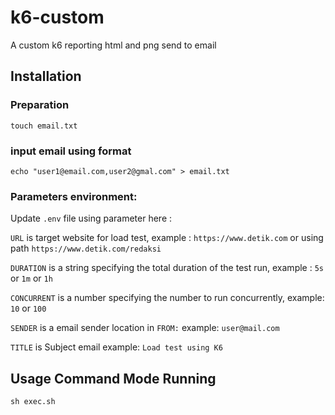 # k6-custom

A custom k6 reporting html and png send to email

## Installation

### Preparation
```shell
touch email.txt
```

### input email using format
```shell
echo "user1@email.com,user2@gmal.com" > email.txt
```

### Parameters environment:

Update `.env` file using parameter here :

`URL` is target website for load test, 
example : `https://www.detik.com` or using path `https://www.detik.com/redaksi`

`DURATION` is a string specifying the total duration of the test run, 
example : `5s` or `1m` or `1h`

`CONCURRENT` is a number specifying the number to run concurrently, 
example: `10` or `100`

`SENDER` is a email sender location in `FROM:` 
example: `user@mail.com`

`TITLE` is Subject email 
example: `Load test using K6`

## Usage Command Mode Running

```shell
sh exec.sh
```


